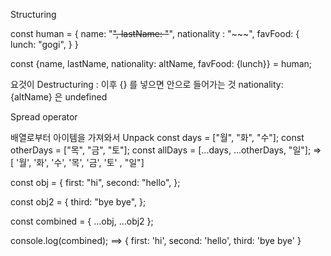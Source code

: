 Structuring

const human = {
name: "~~",
lastName: "~~",
nationality : "~~~",
favFood: {
lunch: "gogi",
}
}

const {name, lastName, nationality: altName, favFood: {lunch}} = human;

요것이 Destructuring
: 이후 {} 를 넣으면 안으로 들어가는 것 nationality: {altName} 은 undefined

Spread operator

배열로부터 아이템을 가져와서 Unpack
const days = ["월", "화", "수"];
const otherDays = ["목", "금", "토"];
const allDays = [...days, ...otherDays, "일"]; => [ '월', '화', '수', '목', '금', '토' , "일"]

const obj = {
first: "hi",
second: "hello",
};

const obj2 = {
third: "bye bye",
};

const combined = { ...obj, ...obj2 };

console.log(combined); ==> { first: 'hi', second: 'hello', third: 'bye bye' }
